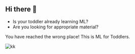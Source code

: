 ## Hi there 👋

- Is your toddler already learning ML?
- Are you looking for appropriate material?

You have reached the wrong place! This is ML for Toddlers.

![kk](https://github.com/user-attachments/assets/ba14866d-fc02-4bd1-bf8f-58d85d0c640f)

<!--

**Here are some ideas to get you started:**

🙋‍♀️ A short introduction - what is your organization all about?
🌈 Contribution guidelines - how can the community get involved?
👩‍💻 Useful resources - where can the community find your docs? Is there anything else the community should know?
🍿 Fun facts - what does your team eat for breakfast?
🧙 Remember, you can do mighty things with the power of [Markdown](https://docs.github.com/github/writing-on-github/getting-started-with-writing-and-formatting-on-github/basic-writing-and-formatting-syntax)
-->
